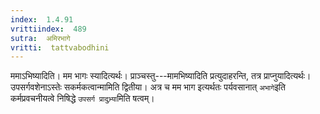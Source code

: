 ```yaml
---
index:  1.4.91
vrittiindex:  489
sutra:  अमिरभागे
vritti:  tattvabodhini 
---
```


ममाऽभिष्यादिति। मम भागः स्यादित्यर्थः। प्राञ्चस्तु---मामभिष्यादिति प्रत्युदाहरन्ति, तत्र प्राप्नुयादित्यर्थः। उपसर्गवशेनाऽस्तेः सकर्मकत्वान्मामिति द्वितीया। अत्र च मम भाग इत्यर्थतः पर्यवसानात् `अभागे`इति कर्मप्रवचनीयत्वे निषिद्धे `उपसर्ग प्रादुभ्र्या`मिति षत्वम्।

